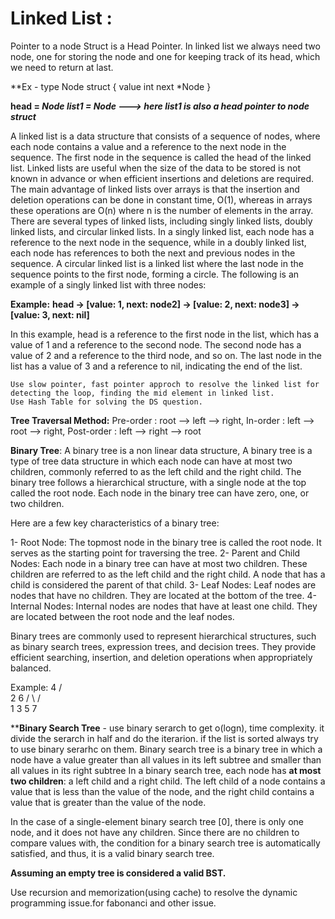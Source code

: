# Linked List :
Pointer to a node Struct is a Head Pointer.
In linked list we always need two node, one for storing the node and one for keeping track of its head, which we need to return at last.

**Ex - 
type Node struct {
    value int
    next  *Node
}

**head = *Node
list1 = *Node  ---> here list1 is also a head pointer to node struct****

  A linked list is a data structure that consists of a sequence of nodes, where each node contains a value and a reference to the next node in the sequence. The first node in the sequence is called the head of the linked list.
Linked lists are useful when the size of the data to be stored is not known in advance or when efficient insertions and deletions are required. The main advantage of linked lists over arrays is that the insertion and deletion operations can be done in constant time, O(1), whereas in arrays these operations are O(n) where n is the number of elements in the array.
There are several types of linked lists, including singly linked lists, doubly linked lists, and circular linked lists. In a singly linked list, each node has a reference to the next node in the sequence, while in a doubly linked list, each node has references to both the next and previous nodes in the sequence. A circular linked list is a linked list where the last node in the sequence points to the first node, forming a circle.
The following is an example of a singly linked list with three nodes:

**Example:**
**head -> [value: 1, next: node2] -> [value: 2, next: node3] -> [value: 3, next: nil]**

In this example, head is a reference to the first node in the list, which has a value of 1 and a reference to the second node. The second node has a value of 2 and a reference to the third node, and so on. The last node in the list has a value of 3 and a reference to nil, indicating the end of the list.

    Use slow pointer, fast pointer approch to resolve the linked list for detecting the loop, finding the mid element in linked list.
    Use Hash Table for solving the DS question.
    
**Tree Traversal Method:**
Pre-order : root --> left --> right,
In-order : left --> root --> right,
Post-order : left --> right --> root

**Binary Tree**: A binary tree is a non linear data structure, 
A binary tree is a type of tree data structure in which each node can have at most two children, commonly referred to as the left child and the right child. The binary tree follows a hierarchical structure, with a single node at the top called the root node. Each node in the binary tree can have zero, one, or two children.

Here are a few key characteristics of a binary tree:

1- Root Node: The topmost node in the binary tree is called the root node. It serves as the starting point for traversing the tree.
2- Parent and Child Nodes: Each node in a binary tree can have at most two children. These children are referred to as the left child and the right child. A node that has a child is considered the parent of that child.
3- Leaf Nodes: Leaf nodes are nodes that have no children. They are located at the bottom of the tree.
4- Internal Nodes: Internal nodes are nodes that have at least one child. They are located between the root node and the leaf nodes.

Binary trees are commonly used to represent hierarchical structures, such as binary search trees, expression trees, and decision trees. They provide efficient searching, insertion, and deletion operations when appropriately balanced.

Example: 
       4
     /   \
    2     6
   / \   / \
  1   3 5   7

****Binary Search Tree** - use binary serarch to get o(logn), time complexity. it divide the serarch in half and do the iterarion.
if the list is sorted always try to use binary serarhc on them.
Binary search tree is a binary tree in which a node have a value greater than all values in its left subtree and smaller than all values in its right subtree
In a binary search tree, each node has **at most two children**: a left child and a right child. The left child of a node contains a value that is less than the value of the node, and the right child contains a value that is greater than the value of the node.

In the case of a single-element binary search tree [0], there is only one node, and it does not have any children. Since there are no children to compare values with, the condition for a binary search tree is automatically satisfied, and thus, it is a valid binary search tree.

**Assuming an empty tree is considered a valid BST.**

Use recursion and memorization(using cache) to resolve the dynamic programming issue.for fabonanci and other issue.


